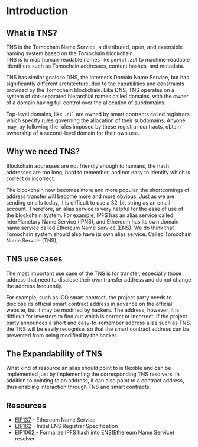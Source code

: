 # Introduction

## What is TNS?
TNS is the Tomochain Name Service, a distributed, open, and extensible naming system based on the Tomochain blockchain.  
TNS is to map human-readable names like `portal.zil` to machine-readable identifiers such as Tomochain addresses, content hashes, and metadata.

TNS has similar goals to DNS, the Internet’s Domain Name Service, but has significantly different architecture, due to the capabilities and constraints provided by the Tomochain blockchain. Like DNS, TNS operates on a system of dot-separated hierarchial names called domains, with the owner of a domain having full control over the allocation of subdomains.

Top-level domains, like `.zil` are owned by smart contracts called registrars, which specify rules governing the allocation of their subdomains. Anyone may, by following the rules imposed by these registrar contracts, obtain ownership of a second-level domain for their own use.

## Why we need TNS?
Blockchain addresses are not friendly enough to humans, the hash addresses are too long, hard to remember, and not easy to identify which is correct or incorrect.  

The blockchain now becomes more and more popular, the shortcomings of address transfer will become more and more obvious. Just as we are sending emails today, it is difficult to use a 32-bit string as an email account. Therefore, an alias service is very helpful for the ease of use of the blockchain system. For example, IPFS has an alias service called InterPlanetary Name Service (IPNS), and Ethereum has its own domain name service called Ethereum Name Service (ENS). We do think that Tomochain system should also have its own alias service. Called Tomochain Name Service (TNS),

## TNS use cases
The most important use case of the TNS is for transfer, especially those address that need to disclose their own transfer address and do not change the address frequently.

For example, such as ICO smart contract, the project party needs to disclose its official smart contract address in advance on the official website, but it may be modified by hackers. The address, however, it is difficult for investors to find out which is correct or incorrect. If the project party announces a short and easy-to-remember address alias such as TNS, the TNS will be easily recognise, so that the smart contract address can be prevented from being modified by the hacker.

## The Expandability of TNS
What kind of resource an alias should point to is flexible and can be implemented just by implementing the corresponding TNS resolvers. In addition to pointing to an address, it can also point to a contract address, thus enabling interaction through TNS and smart contracts.

## Resources
- [EIP137](https://github.com/ethereum/EIPs/blob/master/EIPS/eip-137.md) - Ethereum Name Service
- [EIP162](https://github.com/ethereum/EIPs/blob/master/EIPS/eip-162.md) - Initial ENS Registrar Specification
- [EIP1062](https://github.com/ethereum/EIPs/blob/master/EIPS/eip-1062.md) - Formalize IPFS hash into ENS(Ethereum Name Service) resolver
